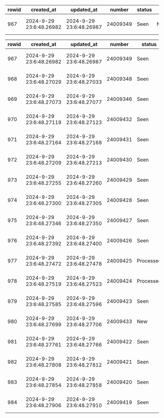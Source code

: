 
| rowid | created_at              | updated_at              | number   | status | signature_status    | lpo_comment_1      | lpo_comment_2 | lpo_comment_3 | lpo_comment        | rejecton_reason | rejecton_reason_description | rejecton_reason_id | follow_up_status | special_condition | net_value  | section | creation_time           | import_date          | deadline_delivery_date | date              | id  | h_id    | store_id | supplier_id |
| ----- | ----------------------- | ----------------------- | -------- | ------ | ------------------- | ------------------ | ------------- | ------------- | ------------------ | --------------- | --------------------------- | ------------------ | ---------------- | ----------------- | ---------- | ------- | ----------------------- | -------------------- | ---------------------- | ----------------- | --- | ------- | -------- | ----------- |
| 967   | 2024-9-29 23:6:48.26982 | 2024-9-29 23:6:48.26987 | 24009349 | Seen   | NoSignatureRequired | Myli H&B Promotion |               |               | Myli H&B Promotion |                 |                             |                    | NotFollowUp      |                   | 3404989680 | 12      | 2024-8-27 13:6:22.93764 | 2024-8-27 16:26:46.0 | 2024-8-31 0:0:0.0      | 2024-8-26 0:0:0.0 | 968 | 2997409 | 17       | 469         |


| rowid | created_at              | updated_at              | number   | status    | signature_status    | lpo_comment_1      | lpo_comment_2 | lpo_comment_3 | lpo_comment        | rejecton_reason | rejecton_reason_description | rejecton_reason_id | follow_up_status | special_condition | net_value  | section | creation_time             | import_date          | deadline_delivery_date | date              | id  | h_id    | store_id | supplier_id |
| ----- | ----------------------- | ----------------------- | -------- | --------- | ------------------- | ------------------ | ------------- | ------------- | ------------------ | --------------- | --------------------------- | ------------------ | ---------------- | ----------------- | ---------- | ------- | ------------------------- | -------------------- | ---------------------- | ----------------- | --- | ------- | -------- | ----------- |
| 967   | 2024-9-29 23:6:48.26982 | 2024-9-29 23:6:48.26987 | 24009349 | Seen      | NoSignatureRequired | Myli H&B Promotion |               |               | Myli H&B Promotion |                 |                             |                    | NotFollowUp      |                   | 3404989680 | 12      | 2024-8-27 13:6:22.93764   | 2024-8-27 16:26:46.0 | 2024-8-31 0:0:0.0      | 2024-8-26 0:0:0.0 | 968 | 2997409 | 17       | 469         |
| 968   | 2024-9-29 23:6:48.27029 | 2024-9-29 23:6:48.27033 | 24009348 | Seen      | NoSignatureRequired | Myli H&B Promotion |               |               | Myli H&B Promotion |                 |                             |                    | NotFollowUp      |                   | 6806753250 | 12      | 2024-8-27 13:6:22.28896   | 2024-8-27 16:26:34.0 | 2024-8-31 0:0:0.0      | 2024-8-26 0:0:0.0 | 969 | 2997410 | 17       | 469         |
| 969   | 2024-9-29 23:6:48.27073 | 2024-9-29 23:6:48.27077 | 24009346 | Seen      | NoSignatureRequired | Myli H&B Promotion |               |               | Myli H&B Promotion |                 |                             |                    | NotFollowUp      |                   | 7768308930 | 12      | 2024-8-27 13:6:21.911042  | 2024-8-27 16:26:8.0  | 2024-8-31 0:0:0.0      | 2024-8-26 0:0:0.0 | 970 | 2997408 | 17       | 469         |
| 970   | 2024-9-29 23:6:48.27119 | 2024-9-29 23:6:48.27123 | 24009432 | Seen      | NoSignatureRequired |                    |               |               |                    |                 |                             |                    | NotFollowUp      |                   | 325871220  | 14      | 2024-8-27 12:57:12.488661 | 2024-8-27 16:16:32.0 | 2024-8-31 0:0:0.0      | 2024-8-27 0:0:0.0 | 971 | 2999403 | 17       | 1338        |
| 971   | 2024-9-29 23:6:48.27164 | 2024-9-29 23:6:48.27168 | 24009431 | Seen      | NoSignatureRequired |                    |               |               |                    |                 |                             |                    | NotFollowUp      |                   | 28769232   | 31      | 2024-8-27 12:57:12.525580 | 2024-8-27 16:16:28.0 | 2024-8-31 0:0:0.0      | 2024-8-27 0:0:0.0 | 972 | 2999402 | 17       | 1366        |
| 972   | 2024-9-29 23:6:48.27209 | 2024-9-29 23:6:48.27213 | 24009430 | Seen      | NoSignatureRequired |                    |               |               |                    |                 |                             |                    | NotFollowUp      |                   | 461168000  | 14      | 2024-8-27 12:57:12.269655 | 2024-8-27 16:16:19.0 | 2024-8-31 0:0:0.0      | 2024-8-27 0:0:0.0 | 973 | 2999401 | 17       | 1241        |
| 973   | 2024-9-29 23:6:48.27255 | 2024-9-29 23:6:48.27260 | 24009429 | Seen      | NoSignatureRequired |                    |               |               |                    |                 |                             |                    | NotFollowUp      |                   | 297268459  | 11      | 2024-8-27 12:57:11.288719 | 2024-8-27 16:16:16.0 | 2024-8-31 0:0:0.0      | 2024-8-27 0:0:0.0 | 974 | 2999395 | 17       | 1089        |
| 974   | 2024-9-29 23:6:48.27300 | 2024-9-29 23:6:48.27305 | 24009428 | Seen      | NoSignatureRequired |                    |               |               |                    |                 |                             |                    | NotFollowUp      |                   | 180592051  | 12      | 2024-8-27 12:57:11.613015 | 2024-8-27 16:16:12.0 | 2024-8-31 0:0:0.0      | 2024-8-27 0:0:0.0 | 975 | 2999398 | 17       | 1009        |
| 975   | 2024-9-29 23:6:48.27346 | 2024-9-29 23:6:48.27350 | 24009427 | Seen      | NoSignatureRequired |                    |               |               |                    |                 |                             |                    | NotFollowUp      |                   | 1070527916 | 12      | 2024-8-27 12:57:11.510574 | 2024-8-27 16:16:8.0  | 2024-8-31 0:0:0.0      | 2024-8-27 0:0:0.0 | 976 | 2999396 | 17       | 857         |
| 976   | 2024-9-29 23:6:48.27392 | 2024-9-29 23:6:48.27400 | 24009426 | Seen      | NoSignatureRequired |                    |               |               |                    |                 |                             |                    | NotFollowUp      |                   | 741208176  | 14      | 2024-8-27 12:57:12.192258 | 2024-8-27 16:16:5.0  | 2024-8-31 0:0:0.0      | 2024-8-27 0:0:0.0 | 977 | 2999400 | 17       | 763         |
| 977   | 2024-9-29 23:6:48.27472 | 2024-9-29 23:6:48.27478 | 24009425 | Processed | NoSignatureRequired |                    |               |               |                    |                 |                             |                    | NotFollowUp      |                   | 123469334  | 31      | 2024-8-27 12:57:12.505113 | 2024-8-27 16:16:0.0  | 2024-8-31 0:0:0.0      | 2024-8-27 0:0:0.0 | 978 | 2999404 | 17       | 663         |
| 978   | 2024-9-29 23:6:48.27519 | 2024-9-29 23:6:48.27523 | 24009424 | Processed | NoSignatureRequired |                    |               |               |                    |                 |                             |                    | NotFollowUp      |                   | 508018560  | 12      | 2024-8-27 12:57:11.408119 | 2024-8-27 16:15:56.0 | 2024-8-31 0:0:0.0      | 2024-8-27 0:0:0.0 | 979 | 2999399 | 17       | 663         |
| 979   | 2024-9-29 23:6:48.27585 | 2024-9-29 23:6:48.27596 | 24009423 | Seen      | NoSignatureRequired |                    |               |               |                    |                 |                             |                    | NotFollowUp      |                   | 487778058  | 14      | 2024-8-27 12:57:12.115992 | 2024-8-27 16:15:53.0 | 2024-8-31 0:0:0.0      | 2024-8-27 0:0:0.0 | 980 | 2999406 | 17       | 334         |
| 980   | 2024-9-29 23:6:48.27699 | 2024-9-29 23:6:48.27706 | 24009433 | New       | NoSignatureRequired |                    |               |               |                    |                 |                             |                    | NotFollowUp      |                   | 430500000  | 56      | 2024-8-27 12:57:12.987631 | 2024-8-27 16:15:50.0 | 2024-8-27 0:0:0.0      | 2024-8-27 0:0:0.0 | 981 | 2999405 | 17       | 1382        |
| 981   | 2024-9-29 23:6:48.27761 | 2024-9-29 23:6:48.27766 | 24009422 | Seen      | NoSignatureRequired |                    |               |               |                    |                 |                             |                    | NotFollowUp      |                   | 138738600  | 14      | 2024-8-27 12:57:11.713271 | 2024-8-27 16:15:49.0 | 2024-8-31 0:0:0.0      | 2024-8-27 0:0:0.0 | 982 | 2999397 | 17       | 335         |
| 982   | 2024-9-29 23:6:48.27808 | 2024-9-29 23:6:48.27812 | 24009421 | Seen      | NoSignatureRequired |                    |               |               |                    |                 |                             |                    | NotFollowUp      |                   | 196931200  | 33      | 2024-8-27 12:57:12.683841 | 2024-8-27 16:15:45.0 | 2024-8-31 0:0:0.0      | 2024-8-27 0:0:0.0 | 983 | 2999407 | 17       | 135         |
| 983   | 2024-9-29 23:6:48.27854 | 2024-9-29 23:6:48.27858 | 24009420 | Seen      | NoSignatureRequired |                    |               |               |                    |                 |                             |                    | NotFollowUp      |                   | 72205255   | 14      | 2024-8-27 12:54:8.593541  | 2024-8-27 16:15:42.0 | 2024-8-31 0:0:0.0      | 2024-8-27 0:0:0.0 | 984 | 2999390 | 17       | 420         |
| 984   | 2024-9-29 23:6:48.27906 | 2024-9-29 23:6:48.27910 | 24009419 | Seen      | NoSignatureRequired |                    |               |               |                    |                 |                             |                    | NotFollowUp      |                   | 8843640    | 12      | 2024-8-27 12:54:6.565176  | 2024-8-27 16:15:37.0 | 2024-8-31 0:0:0.0      | 2024-8-27 0:0:0.0 | 985 | 2999380 | 17       | 482         |